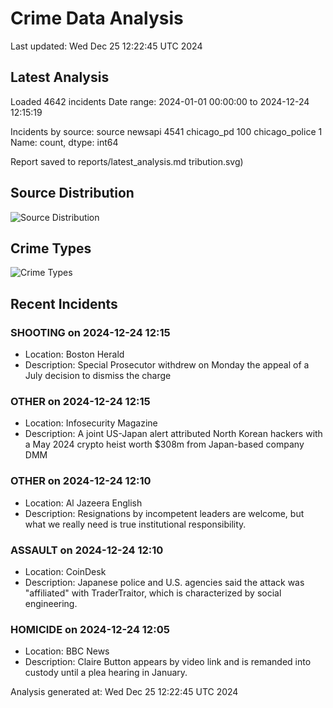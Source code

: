 # Crime Data Analysis
Last updated: Wed Dec 25 12:22:45 UTC 2024

## Latest Analysis

Loaded 4642 incidents
Date range: 2024-01-01 00:00:00 to 2024-12-24 12:15:19

Incidents by source:
source
newsapi           4541
chicago_pd         100
chicago_police       1
Name: count, dtype: int64

Report saved to reports/latest_analysis.md
tribution.svg)

## Source Distribution
![Source Distribution](images/source_distribution.svg)

## Crime Types
![Crime Types](images/crime_types.svg)

## Recent Incidents

### SHOOTING on 2024-12-24 12:15
- Location: Boston Herald
- Description: Special Prosecutor withdrew on Monday the appeal of a July decision to dismiss the charge


### OTHER on 2024-12-24 12:15
- Location: Infosecurity Magazine
- Description: A joint US-Japan alert attributed North Korean hackers with a May 2024 crypto heist worth $308m from Japan-based company DMM


### OTHER on 2024-12-24 12:10
- Location: Al Jazeera English
- Description: Resignations by incompetent leaders are welcome, but what we really need is true institutional responsibility.


### ASSAULT on 2024-12-24 12:10
- Location: CoinDesk
- Description: Japanese police and U.S. agencies said the attack was "affiliated" with TraderTraitor, which is characterized by social engineering.


### HOMICIDE on 2024-12-24 12:05
- Location: BBC News
- Description: Claire Button appears by video link and is remanded into custody until a plea hearing in January.

Analysis generated at: Wed Dec 25 12:22:45 UTC 2024
